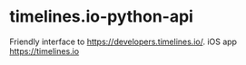 # timelines.io-python-api
Friendly interface to https://developers.timelines.io/. iOS app https://timelines.io 
